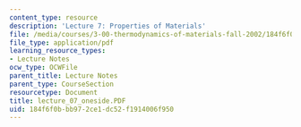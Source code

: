 ```yaml
---
content_type: resource
description: 'Lecture 7: Properties of Materials'
file: /media/courses/3-00-thermodynamics-of-materials-fall-2002/184f6f0bbb972ce1dc52f1914006f950_lecture_07_oneside.PDF
file_type: application/pdf
learning_resource_types:
- Lecture Notes
ocw_type: OCWFile
parent_title: Lecture Notes
parent_type: CourseSection
resourcetype: Document
title: lecture_07_oneside.PDF
uid: 184f6f0b-bb97-2ce1-dc52-f1914006f950
---
```

